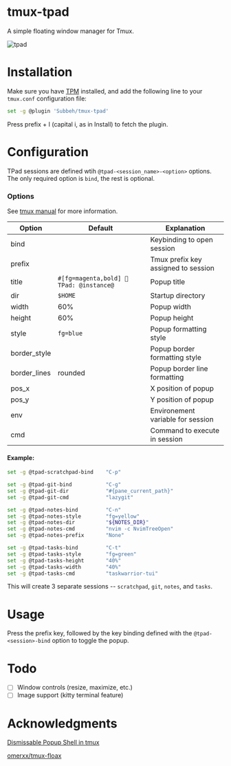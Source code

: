 # tmux-tpad

A simple floating window manager for Tmux.

![tpad](https://github.com/user-attachments/assets/b2c0e701-e9dd-45a8-9849-ae6328a6f933)

# Installation

Make sure you have [TPM](https://github.com/tmux-plugins/tpm) installed, and add the following line to your `tmux.conf` configuration file:

```bash
set -g @plugin 'Subbeh/tmux-tpad'
```

Press prefix + I (capital i, as in Install) to fetch the plugin.

# Configuration

TPad sessions are defined wtih `@tpad-<session_name>-<option>` options. The only required option is `bind`, the rest is optional.

### Options

See [tmux manual](http://man.openbsd.org/OpenBSD-current/man1/tmux.1#display-popup) for more information.

| Option       | Default                                  | Explanation                         |
| ------------ | ---------------------------------------- | ----------------------------------- |
| bind         |                                          | Keybinding to open session          |
| prefix       |                                          | Tmux prefix key assigned to session |
| title        | `#[fg=magenta,bold] 󱂬 TPad: @instance@ ` | Popup title                         |
| dir          | `$HOME`                                  | Startup directory                   |
| width        | 60%                                      | Popup width                         |
| height       | 60%                                      | Popup height                        |
| style        | `fg=blue`                                | Popup formatting style              |
| border_style |                                          | Popup border formatting style       |
| border_lines | rounded                                  | Popup border line formatting        |
| pos_x        |                                          | X position of popup                 |
| pos_y        |                                          | Y position of popup                 |
| env          |                                          | Environement variable for session   |
| cmd          |                                          | Command to execute in session       |

#### Example:

```sh
set -g @tpad-scratchpad-bind    "C-p"

set -g @tpad-git-bind           "C-g"
set -g @tpad-git-dir            "#{pane_current_path}"
set -g @tpad-git-cmd            "lazygit"

set -g @tpad-notes-bind         "C-n"
set -g @tpad-notes-style        "fg=yellow"
set -g @tpad-notes-dir          "${NOTES_DIR}"
set -g @tpad-notes-cmd          "nvim -c NvimTreeOpen"
set -g @tpad-notes-prefix       "None"

set -g @tpad-tasks-bind         "C-t"
set -g @tpad-tasks-style        "fg=green"
set -g @tpad-tasks-height       "40%"
set -g @tpad-tasks-width        "40%"
set -g @tpad-tasks-cmd          "taskwarrior-tui"
```

This will create 3 separate sessions -- `scratchpad`, `git`, `notes`, and `tasks`.

# Usage

Press the prefix key, followed by the key binding defined with the `@tpad-<session>-bind` option to toggle the popup.

# Todo

- [ ] Window controls (resize, maximize, etc.)
- [ ] Image support (kitty terminal feature)

# Acknowledgments

[Dismissable Popup Shell in tmux](https://willhbr.net/2023/02/07/dismissable-popup-shell-in-tmux/)

[omerxx/tmux-floax](https://github.com/omerxx/tmux-floax)
